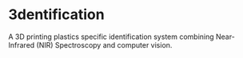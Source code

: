 # 3dentification

A 3D printing plastics specific identification system combining Near-Infrared (NIR) Spectroscopy and computer vision. 
